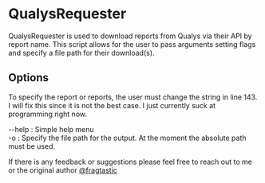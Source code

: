 # QualysRequester

QualysRequester is used to download reports from Qualys via their API by report name. This script allows for the user to pass arguments setting flags and specify a file path for their download(s). 

## Options

To specify the report or reports, the user must change the string in line 143. I will fix this since it is not the best case. I just currently suck at programming right now.  

--help : Simple help menu <br/>
-o : Specify the file path for the output. At the moment the absolute path must be used. 

If there is any feedback or suggestions please feel free to reach out to me or the original author [@fragtastic]( https://github.com/fragtastic )
